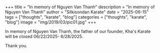 +++
title = "In memory of Nguyen Van Thanh"
description = "In memory of Nguyen Van Thanh"
author = "Silkisondan Karate"
date = "2025-06-15"
tags = ["thoughts", "karate", "blog"]
categories = ["thoughts", "karate", "blog"]
image = "img/2019/03/pic01.jpg"
+++

In memory of Nguyen Van Thanh, the father of our founder, Kha's Karate will be closed 06/22/2025- 6/28/2025.

Thank you.
